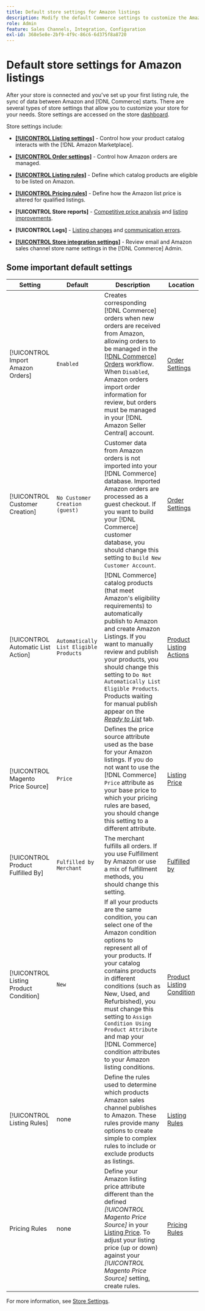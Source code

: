 ```yaml
---
title: Default store settings for Amazon listings
description: Modify the default Commerce settings to customize the Amazon Sales Channel for your store.
role: Admin
feature: Sales Channels, Integration, Configuration
exl-id: 368e5e8e-2bf9-4f9c-86c6-6d375f8a8720
---
```

# Default store settings for Amazon listings

After your store is connected and you've set up your first listing rule, the sync of data between Amazon and [!DNL Commerce] starts. There are several types of store settings that allow you to customize your store for your needs. Store settings are accessed on the store [dashboard](./amazon-store-dashboard.md).

Store settings include:

- [**[!UICONTROL Listing settings]**](./listing-settings.md) - Control how your product catalog interacts with the [!DNL Amazon Marketplace].

- [**[!UICONTROL Order settings]**](./order-settings.md) - Control how Amazon orders are managed.

- [**[!UICONTROL Listing rules]**](./listing-rules.md) - Define which catalog products are eligible to be listed on Amazon.

- [**[!UICONTROL Pricing rules]**](./pricing-products.md) - Define how the Amazon list price is altered for qualified listings.

- **[!UICONTROL Store reports]** - [Competitive price analysis](./competitive-price-analysis.md) and [listing improvements](./listing-improvements.md).

- **[!UICONTROL Logs]** - [Listing changes](./listing-changes-log.md) and [communication errors](./communication-errors-log.md).

- [**[!UICONTROL Store integration settings]**](./store-integration-settings.md) - Review email and Amazon sales channel store name settings in the [!DNL Commerce] Admin.

## Some important default settings

| Setting                                | Default                                | Description                                                                                                                                                                                                                                                                                                                                                                                                          | Location                                                    |
|----------------------------------------|----------------------------------------|----------------------------------------------------------------------------------------------------------------------------------------------------------------------------------------------------------------------------------------------------------------------------------------------------------------------------------------------------------------------------------------------------------------------|-------------------------------------------------------------|
| [!UICONTROL Import Amazon Orders]      | `Enabled`                              | Creates corresponding [!DNL Commerce] orders when new orders are received from Amazon, allowing orders to be managed in the [[!DNL Commerce] Orders](https://experienceleague.adobe.com/docs/commerce-admin/stores-sales/order-management/orders/orders.html) workflow. When `Disabled`, Amazon orders import order information for review, but orders must be managed in your [!DNL Amazon Seller Central] account. | [Order Settings](./order-settings.md)                       |
| [!UICONTROL Customer Creation]         | `No Customer Creation (guest)`         | Customer data from Amazon orders is not imported into your [!DNL Commerce] database. Imported Amazon orders are processed as a guest checkout. If you want to build your [!DNL Commerce] customer database, you should change this setting to `Build New Customer Account`.                                                                                                                                          | [Order Settings](./order-settings.md)                       |
| [!UICONTROL Automatic List Action]     | `Automatically List Eligible Products` | [!DNL Commerce] catalog products (that meet Amazon's eligibility requirements) to automatically publish to Amazon and create Amazon Listings. If you want to manually review and publish your products, you should change this setting to `Do Not Automatically List Eligible Products`. Products waiting for manual publish appear on the [_Ready to List_](./ready-to-list.md) tab.                                | [Product Listing Actions](./product-listing-actions.md)     |
| [!UICONTROL Magento Price Source]      | `Price`                                | Defines the price source attribute used as the base for your Amazon listings. If you do not want to use the [!DNL Commerce] `Price` attribute as your base price to which your pricing rules are based, you should change this setting to a different attribute.                                                                                                                                                     | [Listing Price](./listing-price.md)                         |
| [!UICONTROL Product Fulfilled By]      | `Fulfilled by Merchant`                | The merchant fulfills all orders. If you use Fulfillment by Amazon or use a mix of fulfillment methods, you should change this setting.                                                                                                                                                                                                                                                                              | [Fulfilled by](./listing-price.md)                          |
| [!UICONTROL Listing Product Condition] | `New`                                  | If all your products are the same condition, you can select one of the Amazon condition options to represent all of your products. If your catalog contains products in different conditions (such as New, Used, and Refurbished), you must change this setting to `Assign Condition Using Product Attribute` and map your [!DNL Commerce] condition attributes to your Amazon listing conditions.                   | [Product Listing Condition](./product-listing-condition.md) |
| [!UICONTROL Listing Rules]             | none                                   | Define the rules used to determine which products Amazon sales channel publishes to Amazon. These rules provide many options to create simple to complex rules to include or exclude products as listings.                                                                                                                                                                                                           | [Listing Rules](./listing-rules.md)                         |
| Pricing Rules                          | none                                   | Define your Amazon listing price attribute different than the defined _[!UICONTROL Magento Price Source]_ in your [Listing Price](./listing-price.md). To adjust your listing price (up or down) against your _[!UICONTROL Magento Price Source]_ setting, create rules.                                                                                                                                             | [Pricing Rules](./pricing-products.md)                      |

For more information, see [Store Settings](./ob-store-review.md).
